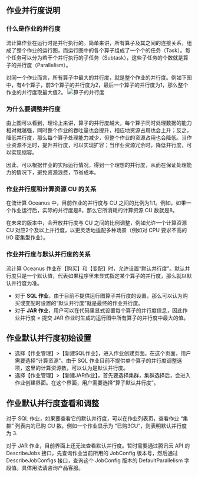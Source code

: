 ## 作业并行度说明
### 什么是作业的并行度
流计算作业在运行时是并行执行的。简单来讲，所有算子及其之间的连接关系，组成了整个作业的运行图，而运行图中的各个算子组成了一个个的任务（Task）。每个任务可以分为若干个并行执行的子任务（Subtask），这些子任务的个数就是算子的并行度（Parallelism）。

对同一个作业而言，所有算子中最大的并行度，就是整个作业的并行度。例如下图中，有4个算子，前3个算子的并行度为2，最后一个算子的并行度为1，那么整个作业的并行度取最大值2。
![算子的并行度](https://main.qcloudimg.com/raw/aed8db1c9419b3916825e4969b289972.jpg)

### 为什么要调整并行度

由上图可以看到，理论上来讲，算子的并行度越大，每个算子同时处理数据的能力相对就越强，同时整个作业的吞吐量也会提升，相应地资源占用也会上升；反之，降低并行度，那么每个算子处理能力减少，但整个作业的资源占用也会降低。当作业资源不足时，提升并行度，可以实现扩容；当作业资源冗余时，降低并行度，可以实现缩容。

因此，可以根据作业的实际运行情况，得到一个理想的并行度，从而在保证处理能力的情况下，避免资源浪费，节省成本。

### 作业并行度和计算资源 CU 的关系

在流计算 Oceanus 中，目前作业的并行度与 CU 之间的比例为1:1。例如，如果一个作业运行后，实际的并行度是8，那么它所消耗的计算资源 CU 数就是8。

在未来的版本中，会开放并行度与 CU 之间的比例调整，例如允许一个计算资源 CU 对应2个及以上并行度，以更灵活地适配多种场景（例如对 CPU 要求不高的 I/O 密集型作业）。

### 作业并行度与默认并行度的关系

流计算 Oceanus 作业在【购买】和【变配】时，允许设置“默认并行度”。默认并行度只是一个默认值，代表如果程序里未显式指定某个算子的并行度，那么就以默认并行度为准。

- 对于 **SQL 作业**，由于目前不提供运行图算子并行度的设置，那么可以认为购买或变配时设置的“默认并行度”就是最终的作业并行度。
- 对于 **JAR 作业**，用户可以在代码里显式设置每个算子的并行度信息，因此作业并行度 = 提交 JAR 作业时生成的运行图中所有算子的并行度中最大的值。

## 作业默认并行度初始设置

- 选择【作业管理】>【新建SQL作业】，进入作业创建页面。在这个页面，用户需要选择“计算资源”。由于 SQL 作业目前不提供单个算子的并行度调整选项，这里的计算资源数，可以认为是默认并行度。
- 选择【作业管理】>【新建JAR作业】，首先要选择集群，集群选择后，会进入作业创建界面。在这个界面，用户需要选择“算子默认并行度”。

## 作业默认并行度查看和调整

对于 SQL 作业，如果要查看它的默认并行度，可以在作业列表页，查看作业 “集群” 列表内的已购 CU 数。例如一个作业显示为 “已购3CU”，则表明默认并行度为 3.

对于 JAR 作业，目前界面上还无法查看默认并行度。暂时需要通过腾讯云 API 的 DescribeJobs 接口，先查询作业当前所用的 JobConfig 版本号，然后通过 DescribeJobConfigs 接口，查询这个 JobConfig 版本的 DefaultParallelism 字段值。具体用法请咨询产品客服。
